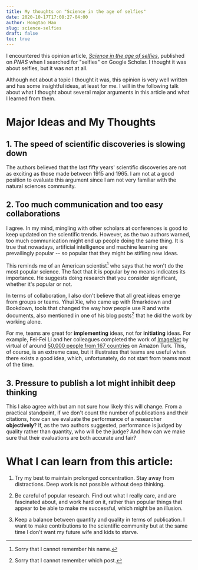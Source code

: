 ```yaml
---
title: My thoughts on "Science in the age of selfies"
date: 2020-10-17T17:08:27-04:00
author: Hongtao Hao
slug: science-selfies
draft: false
toc: true
---
```

I encountered this opinion article, [*Science in the age of selfies*](https://www.pnas.org/content/113/34/9384), published on *PNAS* when I searched for "selfies" on Google Scholar. I thought it was about selfies, but it was not at all. 

Although not about a topic I thought it was, this opinion is very well written and has some insightful ideas, at least for me. I will in the following talk about what I thought about several major arguments in this article and what I learned from them. 

# Major Ideas and My Thoughts

## 1. The speed of scientific discoveries is slowing down

The authors believed that the last fifty years' scientific discoveries are not as exciting as those made between 1915 and 1965. I am not at a good position to evaluate this argument since I am not very familiar with the natural sciences community. 

## 2. Too much communication and too easy collaborations

I agree. In my mind, mingling with other scholars at conferences is good to keep updated on the scientific trends. However, as the two authors warned, too much communication might end up people doing the same thing. It is true that nowadays, artificial intelligence and machine learning are prevailingly popular -- so popular that they might be stifling new ideas. 

This reminds me of an American scientist[^1] who says that he won't do the most popular science. The fact that it is popular by no means indicates its importance. He suggests doing research that you consider significant, whether it's popular or not. 

In terms of collaboration, I also don't believe that all great ideas emerge from groups or teams. Yihui Xie, who came up with Rmarkdown and Bookdown, tools that changed the way how people use R and write documents, also mentioned in one of his blog posts[^2] that he did the work by working alone. 

For me, teams are great for **implementing** ideas, not for **initiating** ideas. For example, Fei-Fei Li and her colleagues completed the work of [ImageNet](http://image-net.org/papers/imagenet_cvpr09.pdf) by virtual of around [50,000 people from 167 countries](https://hyper.ai/8049) on Amazon Turk. This, of course, is an extreme case, but it illustrates that teams are useful when there exists a good idea, which, unfortunately, do not start from teams most of the time. 

## 3. Pressure to publish a lot might inhibit deep thinking

This I also agree with but am not sure how likely this will change. From a practical standpoint, if we don't count the number of publications and their citations, how can we evaluate the performance of a researcher **objectively**? If, as the two authors suggested, performance is judged by quality rather than quantity, who will be the judge? And how can we make sure that their evaluations are both accurate and fair? 

# What I can learn from this article: 

1. Try my best to maintain prolonged concentration. Stay away from distractions. Deep work is not possible without deep thinking. 

2. Be careful of popular research. Find out what I really care, and are fascinated about, and work hard on it, rather than popular things that appear to be able to make me successful, which might be an illusion. 

3. Keep a balance between quantity and quality in terms of publication. I want to make contributions to the scientific community but at the same time I don't want my future wife and kids to starve.  

[^1]: Sorry that I cannot remember his name.
[^2]: Sorry that I cannot remember which post. 